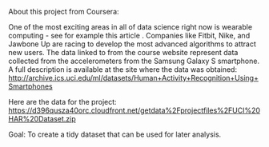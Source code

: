 About this project from Coursera: 

One of the most exciting areas in all of data science right now is wearable computing - see for example this article . Companies like Fitbit, Nike, and Jawbone Up are racing to develop the most advanced algorithms to attract new users. The data linked to from the course website represent data collected from the accelerometers from the Samsung Galaxy S smartphone. A full description is available at the site where the data was obtained:
http://archive.ics.uci.edu/ml/datasets/Human+Activity+Recognition+Using+Smartphones 

Here are the data for the project:
 https://d396qusza40orc.cloudfront.net/getdata%2Fprojectfiles%2FUCI%20HAR%20Dataset.zip  

Goal: 
To create a tidy dataset that can be used for later analysis. 